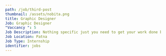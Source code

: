 ```yaml
---
path: /job/third-post
thumbnail: /assets/nobita.png
title: Graphic Designer
Job: Graphic Designer
"Vaccancy ": 5
Job Description: Nothing specific just you need to get your work done bro.
Job Location: Patna
Job Type: Internship
identifier: jobs
---
```

